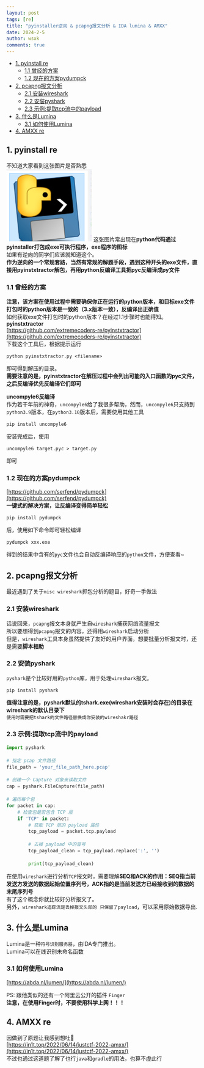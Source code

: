 ```yaml
---
layout: post
tags: [re]
title: "pyinstaller逆向 & pcapng报文分析 & IDA lumina & AMXX"
date: 2024-2-5
author: wsxk
comments: true
---
```


- [1. pyinstall re](#1-pyinstall-re)
  - [1.1 曾经的方案](#11-曾经的方案)
  - [1.2 现在的方案pydumpck](#12-现在的方案pydumpck)
- [2. pcapng报文分析](#2-pcapng报文分析)
  - [2.1 安装wireshark](#21-安装wireshark)
  - [2.2 安装pyshark](#22-安装pyshark)
  - [2.3 示例:提取tcp流中的payload](#23-示例提取tcp流中的payload)
- [3. 什么是Lumina](#3-什么是lumina)
  - [3.1 如何使用Lumina](#31-如何使用lumina)
- [4. AMXX re](#4-amxx-re)



## 1. pyinstall re<br>
不知道大家看到这张图片是否熟悉<br>
![](https://raw.githubusercontent.com/wsxk/wsxk_pictures/main/2023-12-30/20240221200006.png)
这张图片常出现在**python代码通过pyinstaller打包成exe可执行程序，exe程序的图标**<br>
如果有逆向的同学们应该就知道这个。<br>
**作为逆向的一个常规套路，当然有常规的解题手段，遇到这种开头的exe文件，直接用pyinstxtractor解包，再用python反编译工具把pyc反编译成py文件**<br>

### 1.1 曾经的方案<br>
**注意，该方案在使用过程中需要确保你正在运行的python版本，和目标exe文件打包时的python版本是一致的（3.x版本一致），反编译出正确值**<br>
如何获取exe文件打包时的python版本？在经过1.1步骤时也能得知。<br>
**pyinstxtractor**<br>
[https://github.com/extremecoders-re/pyinstxtractor](https://github.com/extremecoders-re/pyinstxtractor)<br>
下载这个工具后，根据提示运行<br>
```
python pyinstxtractor.py <filename>
```
即可得到解压的目录。<br>
**需要注意的是，pyinstxtractor在解压过程中会列出可能的入口函数的pyc文件，之后反编译优先反编译它们即可**<br>

**uncompyle6反编译**<br>
作为若干年前的神奇，`uncompyle6`给了我很多帮助，然而，`uncompyle6`只支持到`python3.9`版本，在`python3.10`版本后，需要使用其他工具<br>
```
pip install uncompyle6
```
安装完成后，使用<br>
```
uncompyle6 target.pyc > target.py
```
即可<br>

### 1.2 现在的方案pydumpck<br>
[https://github.com/serfend/pydumpck](https://github.com/serfend/pydumpck)<br>
**一键式的解决方案，让反编译变得简单轻松**<br>
```
pip install pydumpck
```
后，使用如下命令即可轻松编译<br>
```
pydumpck xxx.exe
```
得到的结果中含有的`pyc`文件也会自动反编译响应的`python`文件，方便查看~<br>


## 2. pcapng报文分析<br>
最近遇到了关于`misc wireshark`抓包分析的题目，好奇一手做法<br>

### 2.1 安装wireshark<br>
话说回来，`pcapng`报文本身就产生自`wireshark`捕获网络流量报文<br>
所以要想得到`pcapng`报文的内容，还得用`wireshark`启动分析<br>
但是，`wireshark`工具本身虽然提供了友好的用户界面，想要批量分析报文时，还是需要**脚本相助**<br>

### 2.2 安装pyshark<br>
`pyshark`是个比较好用的`python`库，用于处理`wireshark`报文。<br>
```
pip install pyshark
```
**值得注意的是，pyshark默认的tshark.exe(wireshark安装时会存在)的目录在wireshark的默认目录下**<br>
`使用时需要把tshark的文件路径替换成你安装的wireshakr路径`<br>

### 2.3 示例:提取tcp流中的payload<br>
```python
import pyshark

# 指定 pcap 文件路径
file_path = 'your_file_path_here.pcap'

# 创建一个 Capture 对象来读取文件
cap = pyshark.FileCapture(file_path)

# 遍历每个包
for packet in cap:
    # 检查包是否包含 TCP 层
    if 'TCP' in packet:
        # 获取 TCP 层的 payload 属性
        tcp_payload = packet.tcp.payload

        # 去掉 payload 中的冒号
        tcp_payload_clean = tcp_payload.replace(':', '')

        print(tcp_payload_clean)
```
在使用`wireshark`进行分析`TCP`报文时，需要理解**SEQ和ACK的作用：SEQ指当前发送方发送的数据起始位置序列号，ACK指的是当前发送方已经接收到的数据的末尾序列号**<br>
有了这个概念你就比较好分析报文了。<br>
另外，`wireshark追踪流是丢掉报文头部的 只保留了payload`，可以采用原始数据导出.<br>

## 3. 什么是Lumina<br>
Lumina是一种`符号识别服务器`，由IDA专门推出。<br>
Lumina可以在线识别未命名函数<br>

### 3.1 如何使用Lumina<br>
[https://abda.nl/lumen/](https://abda.nl/lumen/)<br>

PS: 跟他类似的还有一个阿里云公开的插件 `Finger`<br>
**注意，在使用Finger时，不要使用科学上网！！！**<br>


## 4. AMXX re<br>
因做到了原题让我感到想吐🤮<br>
[https://in1t.top/2022/06/14/justctf-2022-amxx/](https://in1t.top/2022/06/14/justctf-2022-amxx/)<br>
不过也通过这道题了解了也行`java`和`gradle`的用法，也算不虚此行<br>
